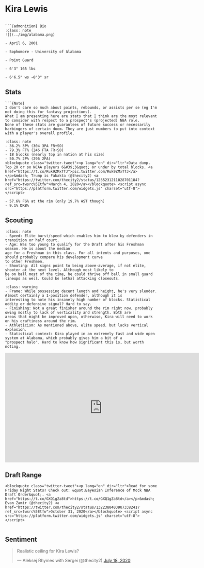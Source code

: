 Kira Lewis
===
```{image} ../img/kira_lewis.jpg
```

```{margin}
```{admonition} Bio
:class: note
![](../img/alabama.png)

- April 6, 2001

- Sophomore - University of Alabama

- Point Guard

- 6'3" 165 lbs

- 6'6.5" ws ~8'3" sr
```

## Stats
```{margin}
```{Note}
I don't care so much about points, rebounds, or assists per se (eg I'm not doing this for fantasy projections). 
What I am presenting here are stats that I think are the most relevant to consider with respect to a prospect's (projected) NBA role.
None of these stats are guarantees of future success or necessarily harbingers of certain doom. They are just numbers to put into context with a player's overall profile.
```
```{admonition} Noteworthy
:class: note
- 36.2% 3P% (304 3PA FR+SO)
- 79.3% FT% (246 FTA FR+SO)
- 18 blocks (nearly top in nation at his size)
- 50.7% 2P% (296 2PA)
<blockquote class="twitter-tweet"><p lang="en" dir="ltr">Data dump. Top 20 or so NCAA players 6&#39;3&quot; or under by total blocks. <a href="https://t.co/Ruk9ZMxTTJ">pic.twitter.com/Ruk9ZMxTTJ</a></p>&mdash; Trump is Fakakta (@thecity2) <a href="https://twitter.com/thecity2/status/1235231211028701184?ref_src=twsrc%5Etfw">March 4, 2020</a></blockquote> <script async src="https://platform.twitter.com/widgets.js" charset="utf-8"></script>
```

```{Caution}
- 57.6% FG% at the rim (only 19.7% AST though)
- 9.1% DRB%
```

## Scouting
```{admonition} Strengths
:class: note
- Speed: Elite burst/speed which enables him to blow by defenders in transition or half court.
- Age: Was too young to qualify for the Draft after his Freshman season. He is about the median
age for a Freshman in this class. For all intents and purposes, one should probably compare his development curve
to other Freshmen.
- Shooting: All signs point to being above-average, if not elite, shooter at the next level. Although most likely to
be on ball most of the time, he could thrive off ball in small guard lineups as well. Could be lethal attacking closeouts.
``` 

```{admonition} Weaknesses
:class: warning
- Frame: While possessing decent length and height, he's very slender. Almost certainly a 1-position defender, although it is 
interesting to note his insanely high number of blocks. Statistical oddity or defensive signal? Hard to say.
- Finishing: Not a great finisher around the rim right now, probably owing mostly to lack of verticality and strength. Both are 
areas that might be improved upon, otherwise, Kira will need to work on his craftiness around the rim. 
- Athleticism: As mentioned above, elite speed, but lacks vertical explosion. 
- Statistical context: Kira played in an extremely fast and wide open system at Alabama, which probably gives him a bit of a 
"prospect halo". Hard to know how significant this is, but worth noting. 
```

<iframe width="640" height="360" src="https://www.youtube.com/embed/gooKhwDBRQE" frameborder="0" allow="accelerometer; autoplay; encrypted-media; gyroscope; picture-in-picture" allowfullscreen></iframe>

## Draft Range
```{margin}
<blockquote class="twitter-tweet"><p lang="en" dir="ltr">Read for some Friday Night Stats? Check out: &quot;Bayesian Inference of Mock NBA Draft Order&quot;. <a href="https://t.co/GXQ1gZa8td">https://t.co/GXQ1gZa8td</a></p>&mdash; Evan Zamir (@thecity2) <a href="https://twitter.com/thecity2/status/1322380403907338241?ref_src=twsrc%5Etfw">October 31, 2020</a></blockquote> <script async src="https://platform.twitter.com/widgets.js" charset="utf-8"></script>
```

```{image} ../plrange/kira_lewis.png
```

## Sentiment

<blockquote class="twitter-tweet"><p lang="en" dir="ltr">Realistic ceiling for Kira Lewis?</p>&mdash; Aleksej Rhymes with Sergei (@thecity2) <a href="https://twitter.com/thecity2/status/1284637824084357120?ref_src=twsrc%5Etfw">July 18, 2020</a></blockquote> <script async src="https://platform.twitter.com/widgets.js" charset="utf-8"></script>
